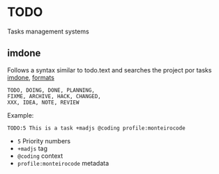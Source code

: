 # TODO
Tasks management systems


## imdone
Follows a syntax similar to todo.text and searches the project por tasks [imdone](http://imdone.io), [formats](https://github.com/imdone/imdone-core#task-formats)

```
TODO, DOING, DONE, PLANNING,
FIXME, ARCHIVE, HACK, CHANGED,
XXX, IDEA, NOTE, REVIEW
```

Example:
```
TODO:5 This is a task +madjs @coding profile:monteirocode
```

- `5` Priority numbers
- `+madjs` tag
- `@coding` context
- `profile:monteirocode` metadata
